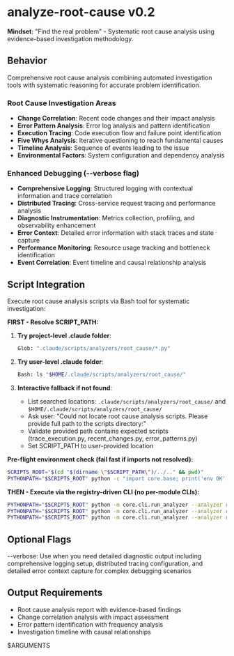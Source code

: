 # analyze-root-cause v0.2

**Mindset**: "Find the real problem" - Systematic root cause analysis using evidence-based investigation methodology.

## Behavior

Comprehensive root cause analysis combining automated investigation tools with systematic reasoning for accurate problem identification.

### Root Cause Investigation Areas

- **Change Correlation**: Recent code changes and their impact analysis
- **Error Pattern Analysis**: Error log analysis and pattern identification
- **Execution Tracing**: Code execution flow and failure point identification
- **Five Whys Analysis**: Iterative questioning to reach fundamental causes
- **Timeline Analysis**: Sequence of events leading to the issue
- **Environmental Factors**: System configuration and dependency analysis

### Enhanced Debugging (--verbose flag)

- **Comprehensive Logging**: Structured logging with contextual information and trace correlation
- **Distributed Tracing**: Cross-service request tracing and performance analysis
- **Diagnostic Instrumentation**: Metrics collection, profiling, and observability enhancement
- **Error Context**: Detailed error information with stack traces and state capture
- **Performance Monitoring**: Resource usage tracking and bottleneck identification
- **Event Correlation**: Event timeline and causal relationship analysis

## Script Integration

Execute root cause analysis scripts via Bash tool for systematic investigation:

**FIRST - Resolve SCRIPT_PATH:**

1. **Try project-level .claude folder**:

   ```bash
   Glob: ".claude/scripts/analyzers/root_cause/*.py"
   ```

2. **Try user-level .claude folder**:

   ```bash
   Bash: ls "$HOME/.claude/scripts/analyzers/root_cause/"
   ```

3. **Interactive fallback if not found**:
   - List searched locations: `.claude/scripts/analyzers/root_cause/` and `$HOME/.claude/scripts/analyzers/root_cause/`
   - Ask user: "Could not locate root cause analysis scripts. Please provide full path to the scripts directory:"
   - Validate provided path contains expected scripts (trace_execution.py, recent_changes.py, error_patterns.py)
   - Set SCRIPT_PATH to user-provided location

**Pre-flight environment check (fail fast if imports not resolved):**

```bash
SCRIPTS_ROOT="$(cd "$(dirname \"$SCRIPT_PATH\")/../.." && pwd)"
PYTHONPATH="$SCRIPTS_ROOT" python -c "import core.base; print('env OK')"
```

**THEN - Execute via the registry-driven CLI (no per-module CLIs):**

```bash
PYTHONPATH="$SCRIPTS_ROOT" python -m core.cli.run_analyzer --analyzer root_cause:trace_execution --target . --output-format json
PYTHONPATH="$SCRIPTS_ROOT" python -m core.cli.run_analyzer --analyzer root_cause:recent_changes --target . --output-format json
PYTHONPATH="$SCRIPTS_ROOT" python -m core.cli.run_analyzer --analyzer root_cause:error_patterns --target . --output-format json
```

## Optional Flags

--verbose: Use when you need detailed diagnostic output including comprehensive logging setup, distributed tracing configuration, and detailed error context capture for complex debugging scenarios

## Output Requirements

- Root cause analysis report with evidence-based findings
- Change correlation analysis with impact assessment
- Error pattern identification with frequency analysis
- Investigation timeline with causal relationships

$ARGUMENTS
